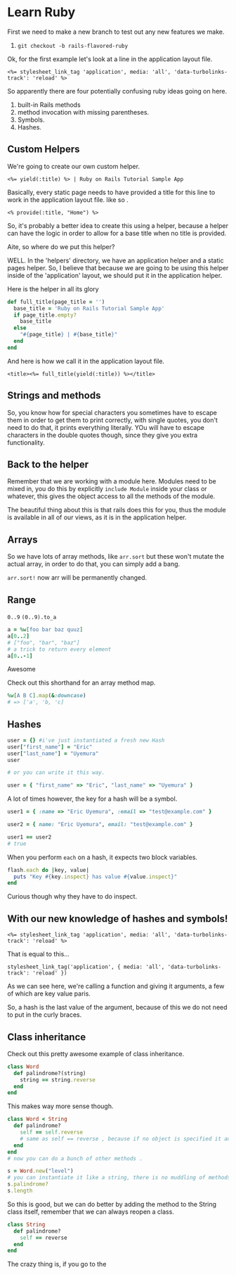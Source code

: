 # Learn Ruby

First we need to make a new branch to test out any new features we make.

1. `git checkout -b rails-flavored-ruby`

Ok, for the first example let's look at a line in the application layout file.

`<%= stylesheet_link_tag 'application', media: 'all',
                                       'data-turbolinks-track': 'reload' %>`

So apparently there are four potentially confusing ruby ideas going on here.

1. built-in Rails methods
2. method invocation with missing parentheses.
3. Symbols.
4. Hashes.

## Custom Helpers

We're going to create our own custom helper.  

`<%= yield(:title) %> | Ruby on Rails Tutorial Sample App`

Basically, every static page needs to have provided a title for this line to work in the application layout file. like so .

`<% provide(:title, "Home") %>`

So, it's probably a better idea to create this using a helper, because a helper can have the logic in order to allow for a base title when no title is provided.

Aite, so where do we put this helper?

WELL. In the 'helpers' directory, we have an application helper and a static pages helper.  So, I believe that because we are going to be using this helper inside of the 'application' layout, we should put it in the application helper.  

Here is the helper in all its glory

```ruby
def full_title(page_title = '')
  base_title = 'Ruby on Rails Tutorial Sample App'
  if page_title.empty?
    base_title
  else
    "#{page_title} | #{base_title}"
  end
end
```

And here is how we call it in the application layout file.

`<title><%= full_title(yield(:title)) %></title>`

## Strings and methods

So, you know how for special characters you sometimes have to escape them in order to get them to print correctly, with single quotes, you don't need to do that, it prints everything literally.  YOu will have to escape characters in the double quotes though, since they give you extra functionality.

## Back to the helper

Remember that we are working with a module here.  Modules need to be mixed in, you do this by explicitly `include Module` inside your class or whatever, this gives the object access to all the methods of the module.

The beautiful thing about this is that rails does this for you, thus the module is available in all of our views, as it is in the application helper.

## Arrays

So we have lots of array methods, like `arr.sort` but these won't mutate the actual array, in order to do that, you can simply add a bang.

`arr.sort!` now arr will be permanently changed.

## Range

`0..9`
`(0..9).to_a`

```ruby
a = %w[foo bar baz quuz]
a[0..2]
# ["foo", "bar", "baz"]
# a trick to return every element
a[0..-1]
```

Awesome

Check out this shorthand for an array method map.

```ruby
%w[A B C].map(&:downcase)
# => ['a', 'b, 'c]
```

## Hashes

```ruby
user = {} #i've just instantiated a fresh new Hash
user["first_name"] = "Eric"
user["last_name"] = "Uyemura"
user

# or you can write it this way.

user = { "first_name" => "Eric", "last_name" => "Uyemura" }
```

A  lot of times however, the key for a hash will be a symbol.

```ruby
user1 = { :name => "Eric Uyemura", :email => "test@example.com" }

user2 = { name: "Eric Uyemura", email: "test@example.com" }

user1 == user2
# true
```

When you perform `each` on a hash, it expects two block variables.

```ruby
flash.each do |key, value|
  puts "Key #{key.inspect} has value #{value.inspect}"
end
```

Curious though why they have to do inspect.

## With our new knowledge of hashes and symbols!

`<%= stylesheet_link_tag 'application', media: 'all',
                                       'data-turbolinks-track': 'reload' %>`

That is equal to this...

`stylesheet_link_tag('application', { media: 'all',
                                   'data-turbolinks-track': 'reload' })`

As we can see here, we're calling a function and giving it arguments, a few of which are key value paris.

So, a hash is the last value of the argument, because of this we do not need to put in the curly braces.

## Class inheritance

Check out this pretty awesome example of class inheritance.

```ruby
class Word
  def palindrome?(string)
    string == string.reverse
  end
end
```

This makes way more sense though.

```ruby
class Word < String
  def palindrome?
    self == self.reverse
    # same as self == reverse , because if no object is specified it automatically defaults to self
  end
end
# now you can do a bunch of other methods .

s = Word.new("level")
# you can instantiate it like a string, there is no muddling of methods since Word just has one instance method that doesn't really interact with any other String method.
s.palindrome?
s.length

```

So this is good, but we can do better by adding the method to the String class itself, remember that we can always reopen a class.

```ruby
class String
  def palindrome?
    self == reverse
  end
end
```

The crazy thing is, if you go to the
